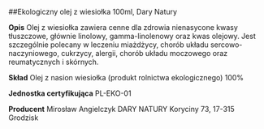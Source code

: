 ##Ekologiczny olej z wiesiołka 100ml, Dary Natury

**Opis** Olej z wiesiołka zawiera cenne dla zdrowia nienasycone kwasy tłuszczowe, głównie linolowy, gamma-linolenowy oraz kwas olejowy. Jest szczególnie polecany w leczeniu miażdżycy, chorób układu sercowo-naczyniowego, cukrzycy, alergii, chorób układu moczowego oraz reumatycznych i skórnych. 

**Skład** Olej z nasion wiesiołka (produkt rolnictwa ekologicznego) 100%

**Jednostka certyfikująca** PL-EKO-01

**Producent** Mirosław Angielczyk DARY NATURY
Koryciny 73, 17-315 Grodzisk
